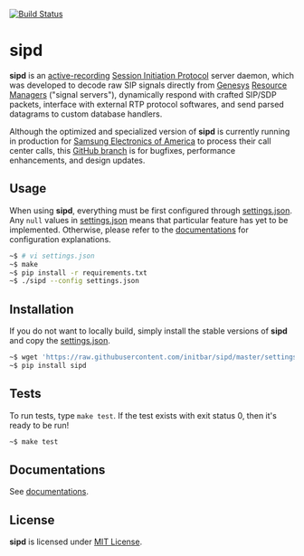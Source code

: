 [![Build Status](https://travis-ci.org/initbar/sipd.svg?branch=master)](https://travis-ci.org/initbar/sipd)

# sipd

**sipd** is an [active-recording](https://en.wikipedia.org/wiki/VoIP_recording) [Session Initiation Protocol](https://www.ietf.org/rfc/rfc3261.txt) server daemon, which was developed to decode raw SIP signals directly from [Genesys](https://www.genesys.com) [Resource Managers](https://docs.genesys.com/Documentation/GVP/85/GDG/GCRM) ("signal servers"), dynamically respond with crafted SIP/SDP packets, interface with external RTP protocol softwares, and send parsed datagrams to custom database handlers.

Although the optimized and specialized version of **sipd** is currently running in production for [Samsung Electronics of America](https://www.samsung.com/us) to process their call center calls, this [GitHub branch](https://github.com/initbar/sipd) is for bugfixes, performance enhancements, and design updates.

## Usage

When using **sipd**, everything must be first configured through [settings.json](./settings.json). Any `null` values in [settings.json](./settings.json) means that particular feature has yet to be implemented. Otherwise, please refer to the [documentations](#documentations) for configuration explanations.

```bash
~$ # vi settings.json
~$ make
~$ pip install -r requirements.txt
~$ ./sipd --config settings.json
```

## Installation

If you do not want to locally build, simply install the stable versions of **sipd** and copy the [settings.json](./settings.json).

```bash
~$ wget 'https://raw.githubusercontent.com/initbar/sipd/master/settings.json'
~$ pip install sipd
```

## Tests

To run tests, type `make test`. If the test exists with exit status 0, then it's ready to be run!

```bash
~$ make test
```

## Documentations

See [documentations]().

## License

**sipd** is licensed under [MIT License](./LICENSE.md).
